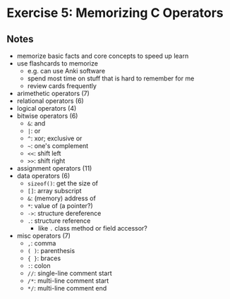 # Exercise 5: Memorizing C Operators

## Notes

- memorize basic facts and core concepts to speed up learn
- use flashcards to memorize
  - e.g. can use Anki software
  - spend most time on stuff that is hard to remember for me
  - review cards frequently
- arimethetic operators (7)
- relational operators (6)
- logical operators (4)
- bitwise operators (6)
  - `&`: and
  - `|`: or
  - `^`: xor; exclusive or
  - `~`: one's complement
  - `<<`: shift left
  - `>>`: shift right
- assignment operators (11)
- data operators (6)
  - `sizeof()`: get the size of
  - `[]`: array subscript
  - `&`: (memory) address of
  - `*`: value of (a pointer?)
  - `->`: structure dereference
  - `.`: structure reference
    - like `.` class method or field accessor?
- misc operators (7)
  - `,`: comma
  - `( )`: parenthesis
  - `{ }`: braces
  - `:`: colon
  - `//`: single-line comment start
  - `/*`: multi-line comment start
  - `*/`: multi-line comment end

